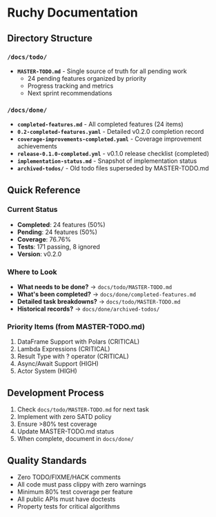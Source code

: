 # Ruchy Documentation

## Directory Structure

### `/docs/todo/`
- **`MASTER-TODO.md`** - Single source of truth for all pending work
  - 24 pending features organized by priority
  - Progress tracking and metrics
  - Next sprint recommendations

### `/docs/done/`
- **`completed-features.md`** - All completed features (24 items)
- **`0.2-completed-features.yaml`** - Detailed v0.2.0 completion record
- **`coverage-improvements-completed.yaml`** - Coverage improvement achievements
- **`release-0.1.0-completed.yml`** - v0.1.0 release checklist (completed)
- **`implementation-status.md`** - Snapshot of implementation status
- **`archived-todos/`** - Old todo files superseded by MASTER-TODO.md

## Quick Reference

### Current Status
- **Completed**: 24 features (50%)
- **Pending**: 24 features (50%)
- **Coverage**: 76.76%
- **Tests**: 171 passing, 8 ignored
- **Version**: v0.2.0

### Where to Look
- **What needs to be done?** → `docs/todo/MASTER-TODO.md`
- **What's been completed?** → `docs/done/completed-features.md`
- **Detailed task breakdowns?** → `docs/todo/MASTER-TODO.md`
- **Historical records?** → `docs/done/archived-todos/`

### Priority Items (from MASTER-TODO.md)
1. DataFrame Support with Polars (CRITICAL)
2. Lambda Expressions (CRITICAL)
3. Result Type with ? operator (CRITICAL)
4. Async/Await Support (HIGH)
5. Actor System (HIGH)

## Development Process

1. Check `docs/todo/MASTER-TODO.md` for next task
2. Implement with zero SATD policy
3. Ensure >80% test coverage
4. Update MASTER-TODO.md status
5. When complete, document in `docs/done/`

## Quality Standards
- Zero TODO/FIXME/HACK comments
- All code must pass clippy with zero warnings
- Minimum 80% test coverage per feature
- All public APIs must have doctests
- Property tests for critical algorithms